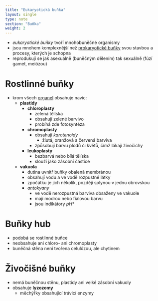```yaml
---
title: "Eukaryotická buňka"
layout: single
type: note
section: "Buňka"
weight: 2
---
```

- _eukaryotické buňky_ tvoří mnohobuněčné organismy
- jsou mnohem komplexnější než [prokaryotické buňky](/notes/school/biology/prokaryotic-cell) svou stavbou a procesy, kterých je schopna
- reprodukují se jak asexuálně (buněčným dělením) tak sexuálně (fúzí gamet, meiózou)
# Rostlinné buňky
- krom všech [organel](/notes/school/biology/cell-organels) obsahuje navíc:
    - **plastidy**
        - **chloroplasty**
            - zelená tělíska
            - obsahují zelené barvivo
            - probíhá zde fotosyntéza
        - **chromoplasty**
            - obsahují _karotenoidy_
                - žlutá, oranžová a červená barviva
            - způsobují barvu plodů či květů, čímž lákají živočichy
        - **leukoplasty**
            - bezbarvá nebo bílá tělíska
            - slouží jako zásobní částice
    - **vakuola**
        - dutina uvnitř buňky obalená membránou
        - obsahují vodu a ve vodě rozpustné látky
        - zpočátku je jich několik, později splynou v jednu obrovskou
        - _antokyany_
            - ve vodě nerozpustná barviva obsaženy ve vakuole
            - mají modrou nebo fialovou barvu
            - jsou indikátory $pH$*
# Buňky hub
- podobá se rostlinné buňce
- neobsahuje ani chloro- ani chromoplasty
- buněčná stěna není tvořena celulózou, ale chytinem
# Živočišné buňky
- nemá buněčnou stěnu, plastidy ani velké zásobní vakuoly
- obsahuje **lyzozomy**
    - měchýřky obsahující trávicí enzymy